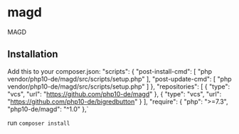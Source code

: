 # magd
MAGD

## Installation
Add this to your composer.json:
  "scripts": {
    "post-install-cmd": [
      "php vendor/php10-de/magd/src/scripts/setup.php"
    ],
    "post-update-cmd": [
      "php vendor/php10-de/magd/src/scripts/setup.php"
    ]
  },
  "repositories": [
    {
      "type": "vcs",
      "url": "https://github.com/php10-de/magd"
    },
    {
      "type": "vcs",
      "url": "https://github.com/php10-de/bigredbutton"
    }
    ],
    "require": {
    "php": ">=7.3",
    "php10-de/magd": "^1.0"
  },`

run
`composer install`